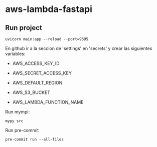 # aws-lambda-fastapi

## Run project

```
uvicorn main:app --reload --port=9595
```




En github ir a la seccion de 'settings' en 'secrets' y crear 
las siguientes variables:



* AWS_ACCESS_KEY_ID
* AWS_SECRET_ACCESS_KEY
* AWS_DEFAULT_REGION

* AWS_S3_BUCKET
* AWS_LAMBDA_FUNCTION_NAME


Run mympi:

```
mypy src 
```

Run pre-commit

```
pre-commit run --all-files
```